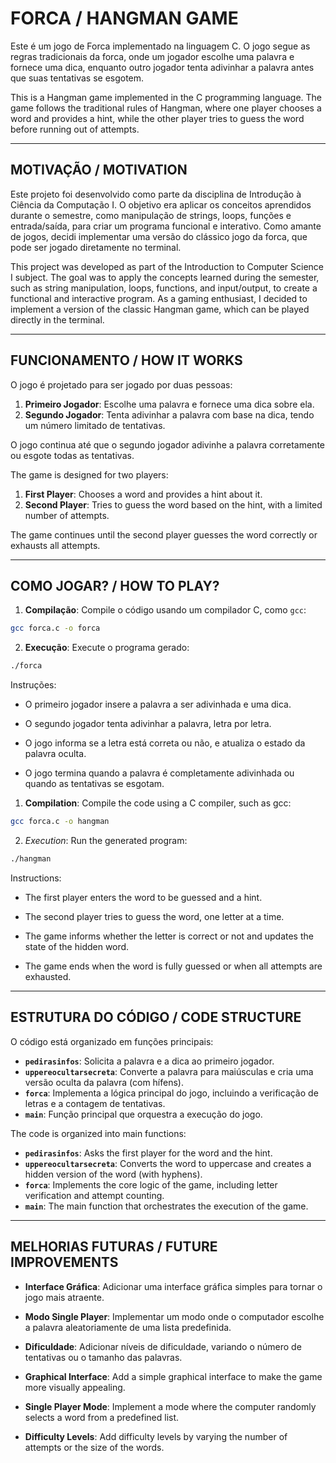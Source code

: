 # FORCA / HANGMAN GAME

Este é um jogo de Forca implementado na linguagem C. O jogo segue as regras tradicionais da forca, onde um jogador escolhe uma palavra e fornece uma dica, enquanto outro jogador tenta adivinhar a palavra antes que suas tentativas se esgotem.

This is a Hangman game implemented in the C programming language. The game follows the traditional rules of Hangman, where one player chooses a word and provides a hint, while the other player tries to guess the word before running out of attempts.

---

## MOTIVAÇÃO / MOTIVATION

Este projeto foi desenvolvido como parte da disciplina de Introdução à Ciência da Computação I. O objetivo era aplicar os conceitos aprendidos durante o semestre, como manipulação de strings, loops, funções e entrada/saída, para criar um programa funcional e interativo. Como amante de jogos, decidi implementar uma versão do clássico jogo da forca, que pode ser jogado diretamente no terminal.

This project was developed as part of the Introduction to Computer Science I subject. The goal was to apply the concepts learned during the semester, such as string manipulation, loops, functions, and input/output, to create a functional and interactive program. As a gaming enthusiast, I decided to implement a version of the classic Hangman game, which can be played directly in the terminal.

---

## FUNCIONAMENTO / HOW IT WORKS

O jogo é projetado para ser jogado por duas pessoas:

1. **Primeiro Jogador**: Escolhe uma palavra e fornece uma dica sobre ela.
2. **Segundo Jogador**: Tenta adivinhar a palavra com base na dica, tendo um número limitado de tentativas.

O jogo continua até que o segundo jogador adivinhe a palavra corretamente ou esgote todas as tentativas.

The game is designed for two players:

1. **First Player**: Chooses a word and provides a hint about it.
2. **Second Player**: Tries to guess the word based on the hint, with a limited number of attempts.

The game continues until the second player guesses the word correctly or exhausts all attempts.

---

## COMO JOGAR? / HOW TO PLAY?

1. **Compilação**: Compile o código usando um compilador C, como `gcc`:
```bash
gcc forca.c -o forca
```
2. **Execução**: Execute o programa gerado:
  ```bash
  ./forca
  ```
Instruções:

- O primeiro jogador insere a palavra a ser adivinhada e uma dica.

- O segundo jogador tenta adivinhar a palavra, letra por letra.

- O jogo informa se a letra está correta ou não, e atualiza o estado da palavra oculta.

- O jogo termina quando a palavra é completamente adivinhada ou quando as tentativas se esgotam.

1. **Compilation**: Compile the code using a C compiler, such as gcc:
  ```bash
  gcc forca.c -o hangman
  ```
2. *Execution*: Run the generated program:
  ```bash
  ./hangman
  ```
Instructions:

- The first player enters the word to be guessed and a hint.

- The second player tries to guess the word, one letter at a time.

- The game informs whether the letter is correct or not and updates the state of the hidden word.

- The game ends when the word is fully guessed or when all attempts are exhausted.

---

## ESTRUTURA DO CÓDIGO / CODE STRUCTURE

O código está organizado em funções principais:

- **`pedirasinfos`**: Solicita a palavra e a dica ao primeiro jogador.
- **`uppereocultarsecreta`**: Converte a palavra para maiúsculas e cria uma versão oculta da palavra (com hífens).
- **`forca`**: Implementa a lógica principal do jogo, incluindo a verificação de letras e a contagem de tentativas.
- **`main`**: Função principal que orquestra a execução do jogo.

The code is organized into main functions:

- **`pedirasinfos`**: Asks the first player for the word and the hint.
- **`uppereocultarsecreta`**: Converts the word to uppercase and creates a hidden version of the word (with hyphens).
- **`forca`**: Implements the core logic of the game, including letter verification and attempt counting.
- **`main`**: The main function that orchestrates the execution of the game.

---

## MELHORIAS FUTURAS / FUTURE IMPROVEMENTS

- **Interface Gráfica**: Adicionar uma interface gráfica simples para tornar o jogo mais atraente.
- **Modo Single Player**: Implementar um modo onde o computador escolhe a palavra aleatoriamente de uma lista predefinida.
- **Dificuldade**: Adicionar níveis de dificuldade, variando o número de tentativas ou o tamanho das palavras.

- **Graphical Interface**: Add a simple graphical interface to make the game more visually appealing.
- **Single Player Mode**: Implement a mode where the computer randomly selects a word from a predefined list.
- **Difficulty Levels**: Add difficulty levels by varying the number of attempts or the size of the words.
